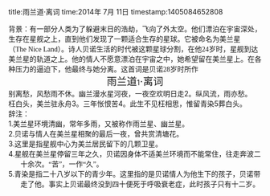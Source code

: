 title:雨兰道·离词
time:2014年 7月 11日
timestamp:1405084652808

<p style="margin-bottom:0pt; margin-top:0pt;"   ><span style="mso-spacerun:'yes'; font-size:10.5000pt; font-family:'宋体';"   >背景：有一部分人类为了躲避末日的浩劫，飞向了外太空。他们漂泊在宇宙深处，生存在星舰之上，直到他们发现了一颗适合生存的星球。它被命名为美兰星（<font face="Times New Roman"   >The&nbsp;Nice&nbsp;Land</font><font face="宋体"   >）。诗人贝诺生活的时代被这颗星球分割，在他</font><font face="Times New Roman"   >24</font><font face="宋体"   >岁时，星舰到达美兰星的轨道之上。他的情人不愿意漂泊在宇宙之中，她希望留在美兰星上。在各种压力的逼迫下，他最终与她分离。这首词是贝诺</font><font face="Times New Roman"   >28</font><font face="宋体"   >岁时所作</font></span><span style="mso-spacerun:'yes'; font-size:10.5000pt; font-family:'宋体';"   ></span></p><p style="margin-bottom:0pt; margin-top:0pt; text-align:center;"   ><span style="mso-spacerun:'yes'; font-size:15.0000pt; font-family:'宋体';"   >雨兰道</span>1<span style="mso-spacerun:'yes'; font-size:15.0000pt; font-family:'宋体';"   >·离词</span><span style="mso-spacerun:'yes'; font-size:15.0000pt; font-family:'宋体';"   ></span></p><p style="margin-bottom:0pt; margin-top:0pt;"   ><span style="mso-spacerun:'yes'; font-size:10.5000pt; font-family:'宋体';"   >别离愁，风愁雨不休。幽兰漫水星河夜，一夜空欢明日走</span>2<span style="mso-spacerun:'yes'; font-size:10.5000pt; font-family:'宋体';"   >。纵风流，雨亦愁。</span><span style="mso-spacerun:'yes'; font-size:10.5000pt; font-family:'宋体';"   ></span></p><p style="margin-bottom:0pt; margin-top:0pt;"   ><span style="mso-spacerun:'yes'; font-size:10.5000pt; font-family:'宋体';"   >枉白头，美兰驻永舟</span>3<span style="mso-spacerun:'yes'; font-size:10.5000pt; font-family:'宋体';"   >。三年怅恨苦</span>4<span style="mso-spacerun:'yes'; font-size:10.5000pt; font-family:'宋体';"   >。此生不见枉相思，惟留青染</span>5<span style="mso-spacerun:'yes'; font-size:10.5000pt; font-family:'宋体';"   >葬白头。</span><span style="mso-spacerun:'yes'; font-size:10.5000pt; font-family:'宋体';"   ></span></p><p style="margin-left:17.9500pt; text-indent:-17.9550pt; margin-bottom:0pt; margin-top:0pt;"   ><span style="mso-spacerun:'yes'; font-size:10.5000pt; font-family:'宋体';"   >辞注：</span><span style="mso-spacerun:'yes'; font-size:10.5000pt; font-family:'宋体';"   ></span></p><p style="margin-left:17.9500pt; text-indent:-17.9550pt; margin-bottom:0pt; margin-top:0pt;"   >1<span style="mso-spacerun:'yes'; font-size:10.5000pt; font-family:'宋体';"   >.<font face="宋体"   >美兰星环境清幽，常年多雨，又被称作雨兰星、幽兰星。</font></span><span style="mso-spacerun:'yes'; font-size:10.5000pt; font-family:'宋体';"   ></span></p><p style="margin-left:17.9500pt; text-indent:-17.9550pt; margin-bottom:0pt; margin-top:0pt;"   >2<span style="mso-spacerun:'yes'; font-size:10.5000pt; font-family:'宋体';"   >.<font face="宋体"   >贝诺与情人在美兰星相聚的最后一夜，曾共赏清塘花。</font></span><span style="mso-spacerun:'yes'; font-size:10.5000pt; font-family:'宋体';"   ></span></p><p style="margin-left:17.9500pt; text-indent:-17.9550pt; margin-bottom:0pt; margin-top:0pt;"   >3<span style="mso-spacerun:'yes'; font-size:10.5000pt; font-family:'宋体';"   >.<font face="宋体"   >这里是指星舰中心为美兰居民留下的几颗卫星。</font></span><span style="mso-spacerun:'yes'; font-size:10.5000pt; font-family:'宋体';"   ></span></p><p style="margin-left:17.9500pt; text-indent:-17.9550pt; margin-bottom:0pt; margin-top:0pt;"   >4<span style="mso-spacerun:'yes'; font-size:10.5000pt; font-family:'宋体';"   >.<font face="宋体"   >星舰在美兰星停留三年之久，贝诺因身体不适美兰环境而不能常住，往走奔波二十余次。“苦”，一作“久”。</font></span><span style="mso-spacerun:'yes'; font-size:10.5000pt; font-family:'宋体';"   ></span></p><p style="margin-left:17.9500pt; text-indent:-17.9550pt; margin-bottom:0pt; margin-top:0pt;"   >5<span style="mso-spacerun:'yes'; font-size:10.5000pt; font-family:'宋体';"   >.<font face="宋体"   >青染是指二十八岁以下的青少年。这里指的是贝诺情人为他生下的孩子，贝诺带走了他。事实上贝诺最终没到四十便死于呼吸衰老症，此时孩子只有十二岁。</font></span><span style="mso-spacerun:'yes'; font-size:10.5000pt; font-family:'宋体';"   ></span></p><wbr>